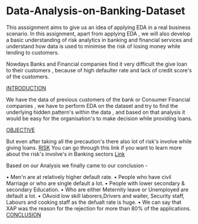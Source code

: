 # Data-Analysis-on-Banking-Dataset

This asssignment aims to give us an idea of applying EDA in a real business scenario. In this assignment, apart from applying EDA , we will also develop a basic understanding of risk analytics in banking and financial services and understand how data is used to minimise the risk of losing money while lending to customers.

Nowdays Banks and Financial companies find it very difficult the give loan to their customers , because of high defaulter rate and lack of credit score's of the customers.

[INTRODUCTION](https://github.com/karanveersingh29/Data-Analysis-on-Banking-Dataset/issues/1#issue-1090306089)

We have the data of previous customers of the bank or Consumer Financial companies , we have to perform EDA on the dataset and try to find the underlying hidden pattern's within the data , and based on that analysis it would be easy for the organisation's to make decision while providing loans.

[OBJECTIVE](https://github.com/karanveersingh29/Data-Analysis-on-Banking-Dataset/issues/1#issuecomment-1002423892)

But even after taking all the precaution's there also lot of risk's involve while giving loans.
[RISK](https://github.com/karanveersingh29/Data-Analysis-on-Banking-Dataset/issues/1#issuecomment-1002424769)
 You can go through this link if you want to learn more about the risk's involve's in Banking sectors [Link](https://corporatefinanceinstitute.com/resources/knowledge/finance/major-risks-for-banks/)

Based on our Analysis we finally came to our conclusion - 

• Men'n are at relatively higher default rate.
• People who have civil Marriage or who are single default a lot.
• People with lower secondary & secondary Education.
• Who are either Meternity leave or Unemployed are default a lot.
• OAvoid low skill laborers,Drivers and waiter, Security staff, Labours and cooking staff as the defualt rate is huge.
• We can say that XAP was the reason for the rejection for more than 80% of the applications.
[CONCLUSION](https://github.com/karanveersingh29/Data-Analysis-on-Banking-Dataset/issues/1#issuecomment-1002425881)
